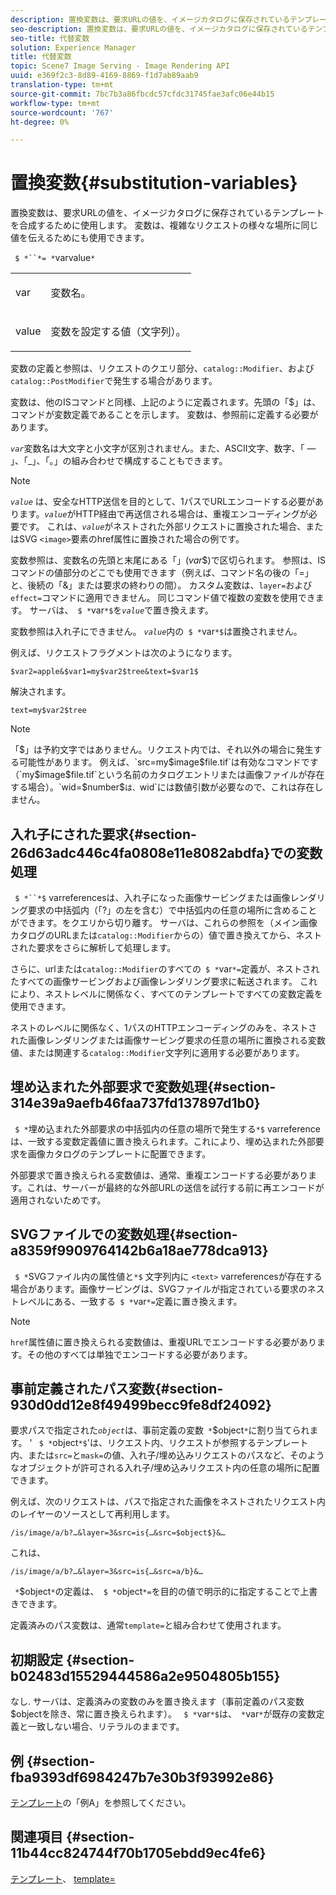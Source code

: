 ```yaml
---
description: 置換変数は、要求URLの値を、イメージカタログに保存されているテンプレートを合成するために使用します。 変数は、複雑なリクエストの様々な場所に同じ値を伝えるためにも使用できます。
seo-description: 置換変数は、要求URLの値を、イメージカタログに保存されているテンプレートを合成するために使用します。 変数は、複雑なリクエストの様々な場所に同じ値を伝えるためにも使用できます。
seo-title: 代替変数
solution: Experience Manager
title: 代替変数
topic: Scene7 Image Serving - Image Rendering API
uuid: e369f2c3-8d89-4169-8869-f1d7ab89aab9
translation-type: tm+mt
source-git-commit: 7bc7b3a86fbcdc57cfdc31745fae3afc06e44b15
workflow-type: tm+mt
source-wordcount: '767'
ht-degree: 0%

---
```



# 置換変数{#substitution-variables}

置換変数は、要求URLの値を、イメージカタログに保存されているテンプレートを合成するために使用します。 変数は、複雑なリクエストの様々な場所に同じ値を伝えるためにも使用できます。

` $ *``*= *`varvalue`*`

<table id="simpletable_EFEC66C23CE949EFACDC415A954DF323"> 
 <tr class="strow"> 
  <td class="stentry"> <p> <span class="codeph"> <span class="varname"> var  </span> </span> </p> </td> 
  <td class="stentry"> <p>変数名。 </p> </td> 
 </tr> 
 <tr class="strow"> 
  <td class="stentry"> <p> <span class="codeph"> <span class="varname"> value  </span> </span> </p> </td> 
  <td class="stentry"> <p>変数を設定する値（文字列）。 </p> </td> 
 </tr> 
</table>

変数の定義と参照は、リクエストのクエリ部分、`catalog::Modifier`、および`catalog::PostModifier`で発生する場合があります。

変数は、他のISコマンドと同様、上記のように定義されます。先頭の「$」は、コマンドが変数定義であることを示します。 変数は、参照前に定義する必要があります。

*`var`*&#x200B;変数名は大文字と小文字が区別されません。また、ASCII文字、数字、「 — 」、「_」、「。」の組み合わせで構成することもできます。

>[!NOTE]
>
>*`value`* は、安全なHTTP送信を目的として、1パスでURLエンコードする必要があります。*`value`*&#x200B;がHTTP経由で再送信される場合は、重複エンコーディングが必要です。 これは、*`value`*&#x200B;がネストされた外部リクエストに置換された場合、またはSVG `<image>`要素のhref属性に置換された場合の例です。

変数参照は、変数名の先頭と末尾にある「$」($*var*$)で区切られます。 参照は、ISコマンドの値部分のどこでも使用できます（例えば、コマンド名の後の「=」と、後続の「&amp;」または要求の終わりの間）。 カスタム変数は、`layer=`および`effect=`コマンドに適用できません。 同じコマンド値で複数の変数を使用できます。 サーバは、` $ *`var`*$`を&#x200B;*`value`*&#x200B;で置き換えます。

変数参照は入れ子にできません。 *`value`*&#x200B;内の` $ *`var`*$`は置換されません。

例えば、リクエストフラグメントは次のようになります。

`$var2=apple&$var1=my$var2$tree&text=$var1$`

解決されます。

`text=my$var2$tree`

>[!NOTE]
>
>「$」は予約文字ではありません。リクエスト内では、それ以外の場合に発生する可能性があります。 例えば、`src=my$image$file.tif`は有効なコマンドです（`my$image$file.tif`という名前のカタログエントリまたは画像ファイルが存在する場合）。`wid=$number$`は、`wid`には数値引数が必要なので、これは存在しません。

## 入れ子にされた要求{#section-26d63adc446c4fa0808e11e8082abdfa}での変数処理

` $ *``*$` varreferencesは、入れ子になった画像サービングまたは画像レンダリング要求の中括弧内（「?」の左を含む）で中括弧内の任意の場所に含めることができます。をクエリから切り離す。 サーバは、これらの参照を（メイン画像カタログのURLまたは`catalog::Modifier`からの）値で置き換えてから、ネストされた要求をさらに解析して処理します。

さらに、urlまたは`catalog::Modifier`のすべての` $ *`var`*=`定義が、ネストされたすべての画像サービングおよび画像レンダリング要求に転送されます。 これにより、ネストレベルに関係なく、すべてのテンプレートですべての変数定義を使用できます。

ネストのレベルに関係なく、1パスのHTTPエンコーディングのみを、ネストされた画像レンダリングまたは画像サービング要求の任意の場所に置換される変数値、または関連する`catalog::Modifier`文字列に適用する必要があります。

## 埋め込まれた外部要求で変数処理{#section-314e39a9aefb46faa737fd137897d1b0}

` $ *`埋め込まれた外部要求の中括弧内の任意の場所で発生する`*$` varreferenceは、一致する変数定義値に置き換えられます。これにより、埋め込まれた外部要求を画像カタログのテンプレートに配置できます。

外部要求で置き換えられる変数値は、通常、重複エンコードする必要があります。これは、サーバーが最終的な外部URLの送信を試行する前に再エンコードが適用されないためです。

## SVGファイルでの変数処理{#section-a8359f9909764142b6a18ae778dca913}

` $ *`SVGファイル内の属性値と`*$` 文字列内に `<text>` varreferencesが存在する場合があります。画像サービングは、SVGファイルが指定されている要求のネストレベルにある、一致する` $ *`var`*=`定義に置き換えます。

>[!NOTE]
>
>`href`属性値に置き換えられる変数値は、重複URLでエンコードする必要があります。その他のすべては単独でエンコードする必要があります。

## 事前定義されたパス変数{#section-930d0dd12e8f49499becc9fe8df24092}

要求パスで指定された&#x200B;*`object`*&#x200B;は、事前定義の変数` *`$object`*`に割り当てられます。 &#39; ` $ *`object`*$`&#39;は、リクエスト内、リクエストが参照するテンプレート内、または`src=`と`mask=`の値、入れ子/埋め込みリクエストのパスなど、そのようなオブジェクトが許可される入れ子/埋め込みリクエスト内の任意の場所に配置できます。

例えば、次のリクエストは、パスで指定された画像をネストされたリクエスト内のレイヤーのソースとして再利用します。

`/is/image/a/b?…&layer=3&src=is{…&src=$object$}&…`

これは、

`/is/image/a/b?…&layer=3&src=is{…&src=a/b}&…`

` *`$object`*`の定義は、` $ *`object`*=`を目的の値で明示的に指定することで上書きできます。

定義済みのパス変数は、通常`template=`と組み合わせて使用されます。

## 初期設定 {#section-b02483d15529444586a2e9504805b155}

なし. サーバは、定義済みの変数のみを置き換えます（事前定義のパス変数$objectを除き、常に置き換えられます）。 ` $ *`var`*$`は、` *`var`*`が既存の変数定義と一致しない場合、リテラルのままです。

## 例 {#section-fba9393df6984247b7e30b3f93992e86}

[テンプレート](../../../../../is-api/http-ref/image-serving-api-ref/c-http-protocol-reference/c-templates/c-templates.md#concept-3cd2d2adae0e41b2979b9640244d4d3e)の「例A」を参照してください。

## 関連項目 {#section-11b44cc824744f70b1705ebdd9ec4fe6}

[テンプレート](../../../../../is-api/http-ref/image-serving-api-ref/c-http-protocol-reference/c-templates/c-templates.md#concept-3cd2d2adae0e41b2979b9640244d4d3e)、 [template=](../../../../../is-api/http-ref/image-serving-api-ref/c-http-protocol-reference/c-command-reference/r-template.md#reference-3beccaa462a64bf0ba867e5c8fd0bd14)
